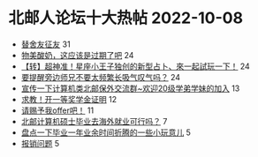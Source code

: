 # 北邮人论坛十大热帖 2022-10-08

- [替舍友征友](https://bbs.byr.cn/article/Friends/2031221) 31
- [物美酸奶，这应该是过期了吧](https://bbs.byr.cn/article/Picture/3330582) 24
- [【转】超神准！星座小王子独创的新型占卜、來一起試玩一下！](https://bbs.byr.cn/article/Constellations/326533) 24
- [要提醒旁边师兄不要太频繁长吸气叹气吗？](https://bbs.byr.cn/article/Talking/6365949) 24
- [宣传一下计算机类北邮保外交流群~欢迎20级学弟学妹的加入](https://bbs.byr.cn/article/AimGraduate/1220448) 13
- [求教！开一等奖学金证明](https://bbs.byr.cn/article/Job/2172311) 12
- [请赐予我offer吧！](https://bbs.byr.cn/article/GoAbroad/368912) 11
- [北邮计算机硕士毕业去海外就业可行吗？](https://bbs.byr.cn/article/WorkLife/1191721) 7
- [盘点一下毕业一年业余时间折腾的一些小玩意儿](https://bbs.byr.cn/article/Embedded_System/17019) 5
- [报销问题](https://bbs.byr.cn/article/Health/229717) 5


